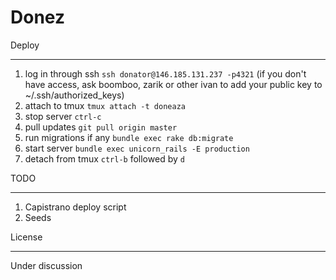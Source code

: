 Donez
========================

Deploy
________________________
1. log in through ssh `ssh donator@146.185.131.237 -p4321` (if you don't have access, ask boomboo, zarik or other ivan to add your public key to ~/.ssh/authorized_keys)
2. attach to tmux `tmux attach -t doneaza`
3. stop server `ctrl-c`
4. pull updates `git pull origin master`
5. run migrations if any `bundle exec rake db:migrate`
5. start server `bundle exec unicorn_rails -E production`
6. detach from tmux `ctrl-b` followed by `d`


TODO
________________________
1. Capistrano deploy script
2. Seeds


License
________________________
Under discussion

